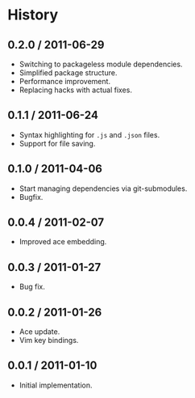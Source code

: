 # History #

## 0.2.0 / 2011-06-29 ##

  - Switching to packageless module dependencies.
  - Simplified package structure.
  - Performance improvement.
  - Replacing hacks with actual fixes.

## 0.1.1 / 2011-06-24 ##

  - Syntax highlighting for `.js` and `.json` files.
  - Support for file saving.

## 0.1.0 / 2011-04-06 ##

  - Start managing dependencies via git-submodules.
  - Bugfix.

## 0.0.4 / 2011-02-07 ##

  - Improved ace embedding.

## 0.0.3 / 2011-01-27 ##

  - Bug fix.

## 0.0.2 / 2011-01-26 ##

  - Ace update.
  - Vim key bindings.

## 0.0.1 / 2011-01-10 ##

  - Initial implementation.

